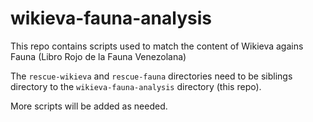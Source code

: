 # wikieva-fauna-analysis

This repo contains scripts used to match the content of Wikieva agains Fauna (Libro Rojo de la Fauna Venezolana)

The ```rescue-wikieva``` and ```rescue-fauna``` directories need to be siblings directory to the ```wikieva-fauna-analysis``` directory (this repo).

More scripts will be added as needed.
